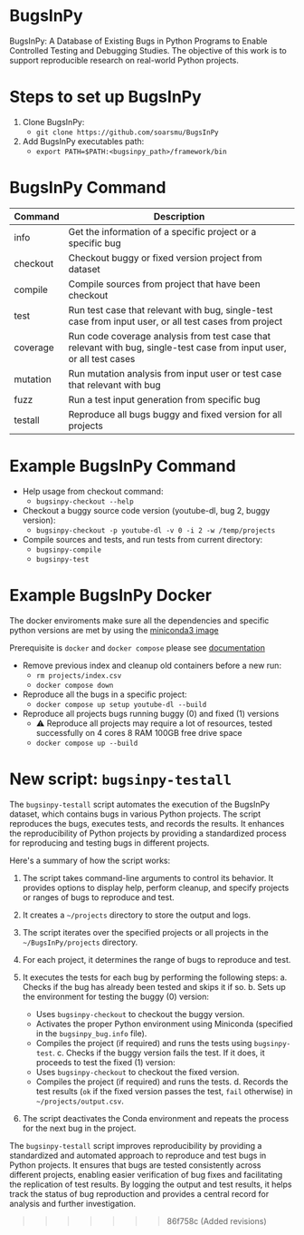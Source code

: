 # BugsInPy

BugsInPy: A Database of Existing Bugs in Python Programs to Enable Controlled Testing and Debugging Studies.
The objective of this work is to support reproducible research on real-world Python projects.

# Steps to set up BugsInPy

1. Clone BugsInPy:
   - `git clone https://github.com/soarsmu/BugsInPy`
2. Add BugsInPy executables path:
   - `export PATH=$PATH:<bugsinpy_path>/framework/bin`

# BugsInPy Command

| Command  | Description                                                                                                           |
| -------- | --------------------------------------------------------------------------------------------------------------------- |
| info     | Get the information of a specific project or a specific bug                                                           |
| checkout | Checkout buggy or fixed version project from dataset                                                                  |
| compile  | Compile sources from project that have been checkout                                                                  |
| test     | Run test case that relevant with bug, single-test case from input user, or all test cases from project                |
| coverage | Run code coverage analysis from test case that relevant with bug, single-test case from input user, or all test cases |
| mutation | Run mutation analysis from input user or test case that relevant with bug                                             |
| fuzz     | Run a test input generation from specific bug                                                                         |
| testall  | Reproduce all bugs buggy and fixed version for all projects                                                           |

# Example BugsInPy Command

- Help usage from checkout command:
  - `bugsinpy-checkout --help`
- Checkout a buggy source code version (youtube-dl, bug 2, buggy version):
  - `bugsinpy-checkout -p youtube-dl -v 0 -i 2 -w /temp/projects`
- Compile sources and tests, and run tests from current directory:
  - `bugsinpy-compile`
  - `bugsinpy-test`

# Example BugsInPy Docker

The docker enviroments make sure all the dependencies and specific python versions are met by using the [miniconda3 image](https://hub.docker.com/r/continuumio/miniconda3)

Prerequisite is `docker` and `docker compose` please see [documentation](https://docs.docker.com/engine/install/)

- Remove previous index and cleanup old containers before a new run:
  - `rm projects/index.csv`
  - `docker compose down`
- Reproduce all the bugs in a specific project:
  - `docker compose up setup youtube-dl --build`
- Reproduce all projects bugs running buggy (0) and fixed (1) versions
  - ⚠️ Reproduce all projects may require a lot of resources, tested successfully on 4 cores 8 RAM 100GB free drive space
  - `docker compose up --build`

# New script: `bugsinpy-testall`

The `bugsinpy-testall` script automates the execution of the BugsInPy dataset, which contains bugs in various Python projects.
The script reproduces the bugs, executes tests, and records the results.
It enhances the reproducibility of Python projects by providing a standardized process for reproducing and testing bugs in different projects.

Here's a summary of how the script works:

1. The script takes command-line arguments to control its behavior. It provides options to display help, perform cleanup, and specify projects or ranges of bugs to reproduce and test.

2. It creates a `~/projects` directory to store the output and logs.

3. The script iterates over the specified projects or all projects in the `~/BugsInPy/projects` directory.

4. For each project, it determines the range of bugs to reproduce and test.

5. It executes the tests for each bug by performing the following steps:
   a. Checks if the bug has already been tested and skips it if so.
   b. Sets up the environment for testing the buggy (0) version:
      - Uses `bugsinpy-checkout` to checkout the buggy version.
      - Activates the proper Python environment using Miniconda (specified in the `bugsinpy_bug.info` file).
      - Compiles the project (if required) and runs the tests using `bugsinpy-test`.
   c. Checks if the buggy version fails the test. If it does, it proceeds to test the fixed (1) version:
      - Uses `bugsinpy-checkout` to checkout the fixed version.
      - Compiles the project (if required) and runs the tests.
   d. Records the test results (`ok` if the fixed version passes the test, `fail` otherwise) in `~/projects/output.csv`.

6. The script deactivates the Conda environment and repeats the process for the next bug in the project.

The `bugsinpy-testall` script improves reproducibility by providing a standardized and automated approach to reproduce and test bugs in Python projects. It ensures that bugs are tested consistently across different projects, enabling easier verification of bug fixes and facilitating the replication of test results. By logging the output and test results, it helps track the status of bug reproduction and provides a central record for analysis and further investigation.

>>>>>>> 86f758c (Added revisions)
